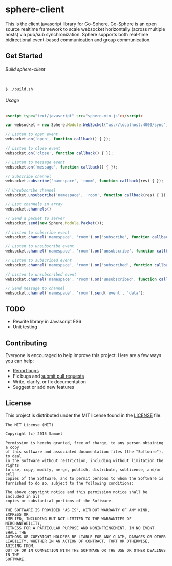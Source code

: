 # sphere-client

This is the client javascript library for Go-Sphere. Go-Sphere is an open source realtime framework to scale websocket horizontally (across multiple hosts) via pub/sub synchronization. Sphere supports both real-time bidirectional event-based communication and group communication.

## Get Started

###### Build sphere-client

```sh

$ ./build.sh
```

###### Usage

```html
<script type="text/javascript" src="sphere.min.js"></script>
```
```javascript
var websocket = new Sphere.Module.WebSocket("ws://localhost:4000/sync");

// Listen to open event
websocket.on('open', function callback() { });

// Listen to close event
websocket.on('close', function callback() { });

// Listen to message event
websocket.on('message', function callback() { });

// Subscribe channel
websocket.subscribe('namespace', 'room', function callback(res) { });

// Unsubscribe channel
websocket.unsubscribe('namespace', 'room', function callback(res) { });

// List channels in array
websocket.channels() 

// Send a packet to server
websocket.send(new Sphere.Module.Packet());

// Listen to subscribe event
websocket.channel('namespace', 'room').on('subscribe', function callback() { });

// Listen to unsubscribe event
websocket.channel('namespace', 'room').on('unsubscribe', function callback() { });

// Listen to subscribed event
websocket.channel('namespace', 'room').on('subscribed', function callback() { });

// Listen to unsubscribed event
websocket.channel('namespace', 'room').on('unsubscribed', function callback() { });

// Send message to channel
websocket.channel('namespace', 'room').send('event', 'data');

```

## TODO

- Rewrite library in Javascript ES6
- Unit testing

## Contributing

Everyone is encouraged to help improve this project. Here are a few ways you can help:

- [Report bugs](https://github.com/samuelngs/sphere-client/issues)
- Fix bugs and [submit pull requests](https://github.com/samuelngs/sphere-client/pulls)
- Write, clarify, or fix documentation
- Suggest or add new features

## License ##

This project is distributed under the MIT license found in the [LICENSE](./LICENSE)
file.

```
The MIT License (MIT)

Copyright (c) 2015 Samuel

Permission is hereby granted, free of charge, to any person obtaining a copy
of this software and associated documentation files (the "Software"), to deal
in the Software without restriction, including without limitation the rights
to use, copy, modify, merge, publish, distribute, sublicense, and/or sell
copies of the Software, and to permit persons to whom the Software is
furnished to do so, subject to the following conditions:

The above copyright notice and this permission notice shall be included in all
copies or substantial portions of the Software.

THE SOFTWARE IS PROVIDED "AS IS", WITHOUT WARRANTY OF ANY KIND, EXPRESS OR
IMPLIED, INCLUDING BUT NOT LIMITED TO THE WARRANTIES OF MERCHANTABILITY,
FITNESS FOR A PARTICULAR PURPOSE AND NONINFRINGEMENT. IN NO EVENT SHALL THE
AUTHORS OR COPYRIGHT HOLDERS BE LIABLE FOR ANY CLAIM, DAMAGES OR OTHER
LIABILITY, WHETHER IN AN ACTION OF CONTRACT, TORT OR OTHERWISE, ARISING FROM,
OUT OF OR IN CONNECTION WITH THE SOFTWARE OR THE USE OR OTHER DEALINGS IN THE
SOFTWARE.
```
